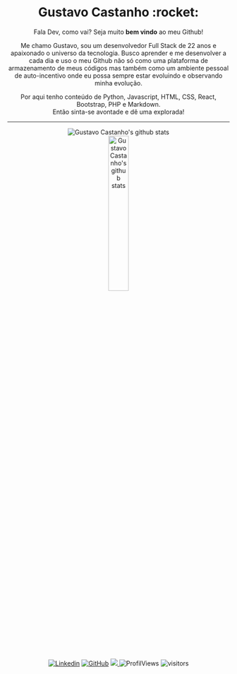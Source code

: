 <!--
**duartecgustavo/duartecgustavo** is a ✨ _special_ ✨ repository because its `README.md` (this file) appears on your GitHub profile.

Here are some ideas to get you started:

- 🔭 I’m currently working on ...
- 🌱 I’m currently learning ...
- 👯 I’m looking to collaborate on ...
- 🤔 I’m looking for help with ...
- 💬 Ask me about ...
- 📫 How to reach me: ...
- 😄 Pronouns: ...
- ⚡ Fun fact: ...
-->

<h1 align="center"> Gustavo Castanho :rocket: </h1>

<p align="center">
  Fala Dev, como vai? Seja muito <b>bem vindo</b> ao meu Github!
<p/>

<p align="center">
Me chamo Gustavo, sou um desenvolvedor Full Stack de 22 anos e apaixonado o universo da tecnologia. 
Busco aprender e me desenvolver a cada dia e uso o meu Github não só como uma plataforma de armazenamento de meus códigos mas também como um ambiente pessoal de auto-incentivo onde eu possa sempre estar evoluindo e observando minha evolução.
<p/>

<p align="center">
Por aqui tenho conteúdo de Python, Javascript, HTML, CSS, React, Bootstrap, PHP e Markdown.<br>
Então sinta-se avontade e dê uma explorada!
<p/>

---

<div style="diplay:flex" align="center">
 
<div width="30%">
<img alt="Gustavo Castanho's github stats" src="https://github-readme-stats.vercel.app/api?username=duartecgustavo&show_icons=true&theme=tokyonight" />
<div/>
 
<img width="30%" align="top" alt="GustavoCastanho's github stats" src="https://github-readme-stats.vercel.app/api/top-langs/?username=duartecgustavo&count_private=true&theme=dracula">
  
<div/>

<!--<img alt="Gustavo Castanho's github stats" style="text-align: center;" width="100%" height="250px" src="https://github-readme-stats.vercel.app/api/top-langs/?username=duartecgustavo&layout=compact" />-->

[![Linkedin](https://img.shields.io/badge/-LinkedIn-0e76a8?style=flat-square&logo=Linkedin&logoColor=white&link=https://www.linkedin.com/in/gustavo-castanho-duarte-578127160/)](https://www.linkedin.com/in/gustavo-castanho-duarte-578127160/)
[![GitHub](https://img.shields.io/badge/-GitHub-181717?style=flat&logo=github&link=https://github.com/duartecgustavo)](https://github.com/duartecgustavo)
<a href="mailto:duartecgustavo@outlook.com" target="_blank">
  <img src="https://img.shields.io/badge/-Outlook-8752CC?style=flat&logo=Outlook&logoColor=white">
</a>
<img alt="ProfilViews" src="https://views.whatilearened.today/views/github/duartecgustavo/duartecgustavo.svg" />
<img alt="visitors" src="https://visitor-badge.glitch.me/badge?page_id=duartecgustavo.duartecgustavo" />
